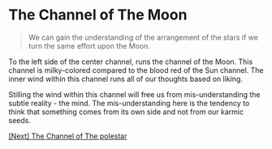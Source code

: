 # The Channel of The Moon

> We can gain the understanding of the arrangement of the stars if we turn the same effort upon the Moon.

To the left side of the center channel, runs the channel of the Moon. This channel is milky-colored compared to the blood red of the Sun channel. The inner wind within this channel runs all of our thoughts based on liking.

Stilling the wind within this channel will free us from mis-understanding the subtle reality - the mind. The mis-understanding here is the tendency to think that something comes from its own side and not from our karmic seeds.

[\[Next\] The Channel of The polestar](/content/71-the-channel-of-the-polestar.md)
